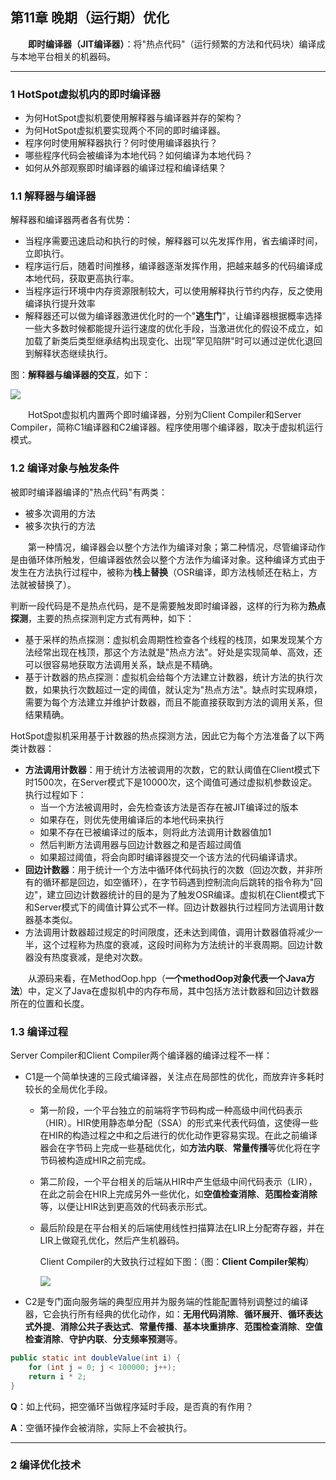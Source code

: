 ## 第11章 晚期（运行期）优化

　　**即时编译器（JIT编译器）**：将"热点代码"（运行频繁的方法和代码块）编译成与本地平台相关的机器码。

***

### 1 HotSpot虚拟机内的即时编译器

* 为何HotSpot虚拟机要使用解释器与编译器并存的架构？
* 为何HotSpot虚拟机要实现两个不同的即时编译器。
* 程序何时使用解释器执行？何时使用编译器执行？
* 哪些程序代码会被编译为本地代码？如何编译为本地代码？
* 如何从外部观察即时编译器的编译过程和编译结果？

### 1.1 解释器与编译器

解释器和编译器两者各有优势：

* 当程序需要迅速启动和执行的时候，解释器可以先发挥作用，省去编译时间，立即执行。
* 程序运行后，随着时间推移，编译器逐渐发挥作用，把越来越多的代码编译成本地代码，获取更高执行率。
* 当程序运行环境中内存资源限制较大，可以使用解释执行节约内存，反之使用编译执行提升效率
* 解释器还可以做为编译器激进优化时的一个"**逃生门**"，让编译器根据概率选择一些大多数时候都能提升运行速度的优化手段，当激进优化的假设不成立，如加载了新类后类型继承结构出现变化、出现"罕见陷阱"时可以通过逆优化退回到解释状态继续执行。

图：**解释器与编译器的交互**，如下：

![](https://raw.githubusercontent.com/NieJianJian/AndroidNotes/master/Picture/jieshibianyijiaohu.jpg)

　　HotSpot虚拟机内置两个即时编译器，分别为Client Compiler和Server Compiler，简称C1编译器和C2编译器。程序使用哪个编译器，取决于虚拟机运行模式。

### 1.2 编译对象与触发条件

被即时编译器编译的"热点代码"有两类：

* 被多次调用的方法
* 被多次执行的方法

　　第一种情况，编译器会以整个方法作为编译对象；第二种情况，尽管编译动作是由循环体所触发，但编译器依然会以整个方法作为编译对象。这种编译方式由于发生在方法执行过程中，被称为**栈上替换**（OSR编译，即方法栈帧还在粘上，方法就被替换了）。

判断一段代码是不是热点代码，是不是需要触发即时编译器，这样的行为称为**热点探测**，主要的热点探测判定方式有两种，如下：

* 基于采样的热点探测：虚拟机会周期性检查各个线程的栈顶，如果发现某个方法经常出现在栈顶，那这个方法就是"热点方法"。好处是实现简单、高效，还可以很容易地获取方法调用关系，缺点是不精确。
* 基于计数器的热点探测：虚拟机会给每个方法建立计数器，统计方法的执行次数，如果执行次数超过一定的阈值，就认定为"热点方法"。缺点时实现麻烦，需要为每个方法建立并维护计数器，而且不能直接获取到方法的调用关系，但结果精确。

HotSpot虚拟机采用基于计数器的热点探测方法，因此它为每个方法准备了以下两类计数器：

* **方法调用计数器**：用于统计方法被调用的次数，它的默认阈值在Client模式下时1500次，在Server模式下是10000次，这个阈值可通过虚拟机参数设定。执行过程如下：
  * 当一个方法被调用时，会先检查该方法是否存在被JIT编译过的版本
  * 如果存在，则优先使用编译后的本地代码来执行
  * 如果不存在已被编译过的版本，则将此方法调用计数器值加1
  * 然后判断方法调用器与回边计数器之和是否超过阈值
  * 如果超过阈值，将会向即时编译器提交一个该方法的代码编译请求。
* **回边计数器**：用于统计一个方法中循环体代码执行的次数（回边次数，并非所有的循环都是回边，如空循环），在字节码遇到控制流向后跳转的指令称为"回边"，建立回边计数器统计的目的是为了触发OSR编译。虚拟机在Client模式下和Server模式下的阈值计算公式不一样。回边计数器执行过程同方法调用计数器基本类似。
* 方法调用计数器超过规定的时间限度，还未达到阈值，调用计数器值将减少一半，这个过程称为热度的衰减，这段时间称为方法统计的半衰周期。回边计数器没有热度衰减，是绝对次数。

　　从源码来看，在MethodOop.hpp（**一个methodOop对象代表一个Java方法**）中，定义了Java在虚拟机中的内存布局，其中包括方法计数器和回边计数器所在的位置和长度。

### 1.3 编译过程

Server Compiler和Client Compiler两个编译器的编译过程不一样：

* C1是一个简单快速的三段式编译器，关注点在局部性的优化，而放弃许多耗时较长的全局优化手段。

  * 第一阶段，一个平台独立的前端将字节码构成一种高级中间代码表示（HIR）。HIR使用静态单分配（SSA）的形式来代表代码值，这使得一些在HIR的构造过程之中和之后进行的优化动作更容易实现。在此之前编译器会在字节码上完成一些基础优化，如**方法内联**、**常量传播**等优化将在字节码被构造成HIR之前完成。

  * 第二阶段，一个平台相关的后端从HIR中产生低级中间代码表示（LIR），在此之前会在HIR上完成另外一些优化，如**空值检查消除**、**范围检查消除**等，以便让HIR达到更高效的代码表示形式。

  * 最后阶段是在平台相关的后端使用线性扫描算法在LIR上分配寄存器，并在LIR上做窥孔优化，然后产生机器码。

    Client Compiler的大致执行过程如下图：（图：**Client Compiler架构**）

    ![](https://raw.githubusercontent.com/NieJianJian/AndroidNotes/master/Picture/clientcompiler.jpg)

* C2是专门面向服务端的典型应用并为服务端的性能配置特别调整过的编译器，它会执行所有经典的优化动作，如：**无用代码消除**、**循环展开**、**循环表达式外提**、**消除公共子表达式**、**常量传播**、**基本块重排序**、**范围检查消除**、**空值检查消除**、**守护内联**、**分支频率预测**等。

```java
public static int doubleValue(int i) {
    for (int j = 0; j < 100000; j++);
    return i * 2;
}
```

**Q**：如上代码，把空循环当做程序延时手段，是否真的有作用？

**A**：空循环操作会被消除，实际上不会被执行。

***

### 2 编译优化技术

